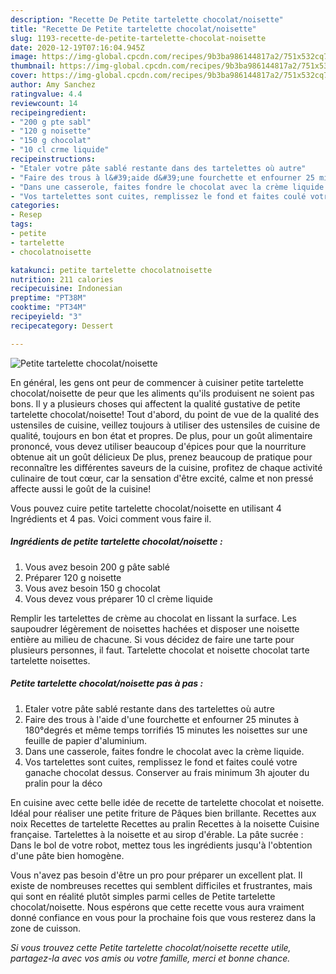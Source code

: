 ```yaml
---
description: "Recette De Petite tartelette chocolat/noisette"
title: "Recette De Petite tartelette chocolat/noisette"
slug: 1193-recette-de-petite-tartelette-chocolat-noisette
date: 2020-12-19T07:16:04.945Z
image: https://img-global.cpcdn.com/recipes/9b3ba986144817a2/751x532cq70/petite-tartelette-chocolatnoisette-photo-principale-de-la-recette.jpg
thumbnail: https://img-global.cpcdn.com/recipes/9b3ba986144817a2/751x532cq70/petite-tartelette-chocolatnoisette-photo-principale-de-la-recette.jpg
cover: https://img-global.cpcdn.com/recipes/9b3ba986144817a2/751x532cq70/petite-tartelette-chocolatnoisette-photo-principale-de-la-recette.jpg
author: Amy Sanchez
ratingvalue: 4.4
reviewcount: 14
recipeingredient:
- "200 g pte sabl"
- "120 g noisette"
- "150 g chocolat"
- "10 cl crme liquide"
recipeinstructions:
- "Etaler votre pâte sablé restante dans des tartelettes où autre"
- "Faire des trous à l&#39;aide d&#39;une fourchette et enfourner 25 minutes à 180°degrés et même temps torrifiés 15 minutes les noisettes sur une feuille de papier d&#39;aluminium."
- "Dans une casserole, faites fondre le chocolat avec la crème liquide."
- "Vos tartelettes sont cuites, remplissez le fond et faites coulé votre ganache chocolat dessus. Conserver au frais minimum 3h ajouter du pralin pour la déco"
categories:
- Resep
tags:
- petite
- tartelette
- chocolatnoisette

katakunci: petite tartelette chocolatnoisette 
nutrition: 211 calories
recipecuisine: Indonesian
preptime: "PT38M"
cooktime: "PT34M"
recipeyield: "3"
recipecategory: Dessert

---
```



![Petite tartelette chocolat/noisette](https://img-global.cpcdn.com/recipes/9b3ba986144817a2/751x532cq70/petite-tartelette-chocolatnoisette-photo-principale-de-la-recette.jpg)

En général, les gens ont peur de commencer à cuisiner petite tartelette chocolat/noisette de peur que les aliments qu'ils produisent ne soient pas bons. Il y a plusieurs choses qui affectent la qualité gustative de petite tartelette chocolat/noisette! Tout d'abord, du point de vue de la qualité des ustensiles de cuisine, veillez toujours à utiliser des ustensiles de cuisine de qualité, toujours en bon état et propres. De plus, pour un goût alimentaire prononcé, vous devez utiliser beaucoup d'épices pour que la nourriture obtenue ait un goût délicieux De plus, prenez beaucoup de pratique pour reconnaître les différentes saveurs de la cuisine, profitez de chaque activité culinaire de tout cœur, car la sensation d'être excité, calme et non pressé affecte aussi le goût de la cuisine!

<!--inarticleads1-->

Vous pouvez cuire petite tartelette chocolat/noisette en utilisant 4 Ingrédients et 4 pas. Voici comment vous faire il.

##### Ingrédients de petite tartelette chocolat/noisette :

1. Vous avez besoin 200 g pâte sablé
1. Préparer 120 g noisette
1. Vous avez besoin 150 g chocolat
1. Vous devez vous préparer 10 cl crème liquide


Remplir les tartelettes de crème au chocolat en lissant la surface. Les saupoudrer légèrement de noisettes hachées et disposer une noisette entière au milieu de chacune. Si vous décidez de faire une tarte pour plusieurs personnes, il faut. Tartelette chocolat et noisette chocolat tarte tartelette noisettes. 

<!--inarticleads2-->

##### Petite tartelette chocolat/noisette pas à pas :

1. Etaler votre pâte sablé restante dans des tartelettes où autre
1. Faire des trous à l&#39;aide d&#39;une fourchette et enfourner 25 minutes à 180°degrés et même temps torrifiés 15 minutes les noisettes sur une feuille de papier d&#39;aluminium.
1. Dans une casserole, faites fondre le chocolat avec la crème liquide.
1. Vos tartelettes sont cuites, remplissez le fond et faites coulé votre ganache chocolat dessus. Conserver au frais minimum 3h ajouter du pralin pour la déco


En cuisine avec cette belle idée de recette de tartelette chocolat et noisette. Idéal pour réaliser une petite friture de Pâques bien brillante. Recettes aux noix Recettes de tartelette Recettes au pralin Recettes à la noisette Cuisine française. Tartelettes à la noisette et au sirop d&#39;érable. La pâte sucrée : Dans le bol de votre robot, mettez tous les ingrédients jusqu&#39;à l&#39;obtention d&#39;une pâte bien homogène. 

<!--inarticleads1-->

<p>
Vous n'avez pas besoin d'être un pro pour préparer un excellent plat. Il existe de nombreuses recettes qui semblent difficiles et frustrantes, mais qui sont en réalité plutôt simples parmi celles de Petite tartelette chocolat/noisette. Nous espérons que cette recette vous aura vraiment donné confiance en vous pour la prochaine fois que vous resterez dans la zone de cuisson.
</p>

<p>
<i>Si vous trouvez cette Petite tartelette chocolat/noisette recette utile, partagez-la avec vos amis ou votre famille, merci et bonne chance.</i>
</p>
